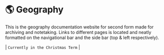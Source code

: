 # 🌎 Geography

This is the geography documentation website for second form made for archiving and notetaking. Links to different pages is located and neatly formatted on the navigational bar and the side bar (top & left respectively).

| `Currently in the Christmas Term` |